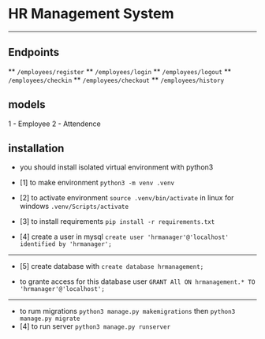 # HR Management System

---

## Endpoints

** `/employees/register`
** `/employees/login`
** `/employees/logout`
** `/employees/checkin`
** `/employees/checkout`
** `/employees/history`

## models

1 - Employee
2 - Attendence

## installation

- you should install isolated virtual environment with python3
- [1] to make environment `python3 -m venv .venv`

- [2] to activate environment `source .venv/bin/activate` in linux
  for windows `.venv/Scripts/activate`

- [3] to install requirements `pip install -r requirements.txt`

- [4] create a user in mysql
  `create user 'hrmanager'@'localhost' identified by 'hrmanager';`

---

- [5] create database with `create database hrmanagement;`

- to grante access for this database user
  `GRANT All ON hrmanagement.* TO 'hrmanager'@'localhost';`

---

- to rum migrations
  `python3 manage.py makemigrations` then
  `python3 manage.py migrate`
- [4] to run server `python3 manage.py runserver`
